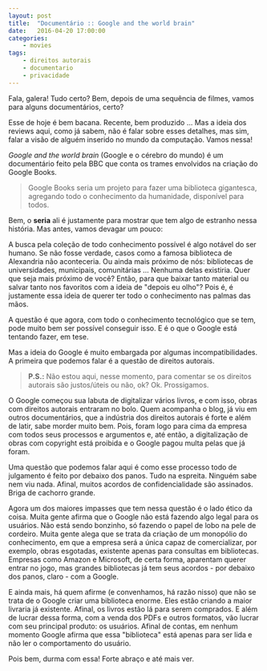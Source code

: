```yaml
---
layout: post
title:	"Documentário :: Google and the world brain"
date:	2016-04-20 17:00:00
categories:
    - movies
tags:
    - direitos autorais
    - documentario
    - privacidade
---
```


Fala, galera! Tudo certo? Bem, depois de uma sequência de filmes, vamos para alguns documentários, certo?

Esse de hoje é bem bacana. Recente, bem produzido ... Mas a ideia dos reviews aqui, como já sabem, não é falar sobre esses detalhes, mas sim, falar a visão de alguém inserido no mundo da computação. Vamos nessa!

*Google and the world brain* (Google e o cérebro do mundo) é um documentário feito pela BBC que conta os trames envolvidos na criação do Google Books.

> Google Books seria um projeto para fazer uma biblioteca gigantesca, agregando todo o conhecimento da humanidade, disponível para todos.

Bem, o **seria** ali é justamente para mostrar que tem algo de estranho nessa história. Mas antes, vamos devagar um pouco:

A busca pela coleção de todo conhecimento possível é algo notável do ser humano. Se não fosse verdade, casos como a famosa biblioteca de Alexandria não aconteceria. Ou ainda mais próximo de nós: bibliotecas de universidades, municipais, comunitárias ... Nenhuma delas existiria. Quer que seja mais próximo de você? Então, para que baixar tanto material ou salvar tanto nos favoritos com a ideia de "depois eu olho"? Pois é, é justamente essa ideia de querer ter todo o conhecimento nas palmas das mãos.

A questão é que agora, com todo o conhecimento tecnológico que se tem, pode muito bem ser possível conseguir isso. E é o que o Google está tentando fazer, em tese.

Mas a ideia do Google é muito embargada por algumas incompatibilidades. A primeira que podemos falar é a questão de direitos autorais.

> **P.S.:** Não estou aqui, nesse momento, para comentar se os direitos autorais são justos/úteis ou não, ok? Ok. Prossigamos.

O Google começou sua labuta de digitalizar vários livros, e com isso, obras com direitos autorais entraram no bolo. Quem acompanha o blog, já viu em outros documentários, que a indústria dos direitos autorais é forte e além de latir, sabe morder muito bem. Pois, foram logo para cima da empresa com todos seus processos e argumentos e, até então, a digitalização de obras com copyright está proibida e o Google pagou multa pelas que já foram.

Uma questão que podemos falar aqui é como esse processo todo de julgamento é feito por debaixo dos panos. Tudo na espreita. Ninguém sabe nem viu nada. Afinal, muitos acordos de confidencialidade são assinados. Briga de cachorro grande.

Agora um dos maiores impasses que tem nessa questão é o lado ético da coisa. Muita gente afirma que o Google não está fazendo algo legal para os usuários. Não está sendo bonzinho, só fazendo o papel de lobo na pele de cordeiro. Muita gente alega que se trata da criação de um monopólio do conhecimento, em que a empresa será a única capaz de comercializar, por exemplo, obras esgotadas, existente apenas para consultas em bibliotecas. Empresas como Amazon e Microsoft, de certa forma, aparentam querer entrar no jogo, mas grandes bibliotecas já tem seus acordos - por debaixo dos panos, claro - com a Google.

E ainda mais, há quem afirme (e convenhamos, há razão nisso) que não se trata de o Google criar uma biblioteca enorme. Eles estão criando a maior livraria já existente. Afinal, os livros estão lá para serem comprados. E além de lucrar dessa forma, com a venda dos PDFs e outros formatos, vão lucrar com seu principal produto: os usuários. Afinal de contas, em nenhum momento Google afirma que essa "biblioteca" está apenas para ser lida e não ler o comportamento do usuário.

Pois bem, durma com essa! Forte abraço e até mais ver.

